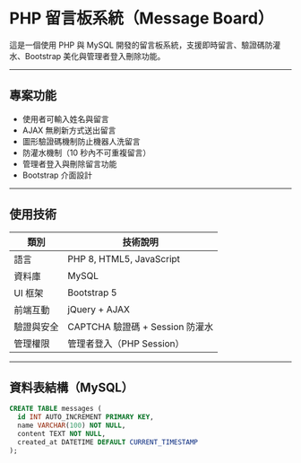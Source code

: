 # PHP 留言板系統（Message Board）

這是一個使用 PHP 與 MySQL 開發的留言板系統，支援即時留言、驗證碼防灌水、Bootstrap 美化與管理者登入刪除功能。

---

## 專案功能

- 使用者可輸入姓名與留言
- AJAX 無刷新方式送出留言
- 圖形驗證碼機制防止機器人洗留言
- 防灌水機制（10 秒內不可重複留言）
- 管理者登入與刪除留言功能
- Bootstrap 介面設計

---

## 使用技術

| 類別        | 技術說明                    |
|-------------|-----------------------------|
| 語言        | PHP 8, HTML5, JavaScript    |
| 資料庫      | MySQL                       |
| UI 框架     | Bootstrap 5                 |
| 前端互動    | jQuery + AJAX               |
| 驗證與安全  | CAPTCHA 驗證碼 + Session 防灌水 |
| 管理權限    | 管理者登入（PHP Session）   |

---

## 資料表結構（MySQL）

```sql
CREATE TABLE messages (
  id INT AUTO_INCREMENT PRIMARY KEY,
  name VARCHAR(100) NOT NULL,
  content TEXT NOT NULL,
  created_at DATETIME DEFAULT CURRENT_TIMESTAMP
);
